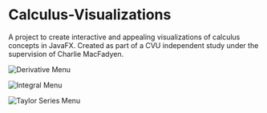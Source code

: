 # Calculus-Visualizations
A project to create interactive and appealing visualizations of calculus concepts in JavaFX. Created as part of a CVU independent study under the supervision of Charlie MacFadyen. 

![Derivative Menu](https://photos.google.com/share/AF1QipMqJA0j71P2fF4-FdReHc7Da2Kw3xGVEaf45Pvhdct3Z09qaUAmqROExcPzAGVrow/photo/AF1QipOd4y7kDJdJru2aQCAtrf82_wADmsyg3Fvu7H9Y?key=RE5oaHoyd2Mwci1vQ2pjLTVmT245MmJtMWNNZk5n)

![Integral Menu](https://photos.google.com/share/AF1QipMqJA0j71P2fF4-FdReHc7Da2Kw3xGVEaf45Pvhdct3Z09qaUAmqROExcPzAGVrow/photo/AF1QipOedYqabMq6P8qrzZqgTzz_biH7gODuRMyHkPvg?key=RE5oaHoyd2Mwci1vQ2pjLTVmT245MmJtMWNNZk5n)

![Taylor Series Menu](https://photos.google.com/share/AF1QipMqJA0j71P2fF4-FdReHc7Da2Kw3xGVEaf45Pvhdct3Z09qaUAmqROExcPzAGVrow/photo/AF1QipNo3dd9IXuwKLQoitqrQlYKd6HM1hksbmNn3LTl?key=RE5oaHoyd2Mwci1vQ2pjLTVmT245MmJtMWNNZk5n)
